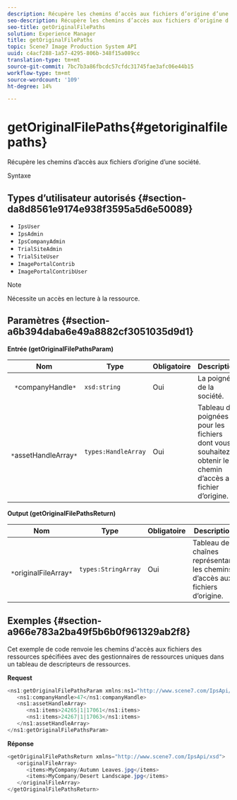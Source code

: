 ```yaml
---
description: Récupère les chemins d’accès aux fichiers d’origine d’une société.
seo-description: Récupère les chemins d’accès aux fichiers d’origine d’une société.
seo-title: getOriginalFilePaths
solution: Experience Manager
title: getOriginalFilePaths
topic: Scene7 Image Production System API
uuid: c4acf288-1a57-4295-806b-348f15a089cc
translation-type: tm+mt
source-git-commit: 7bc7b3a86fbcdc57cfdc31745fae3afc06e44b15
workflow-type: tm+mt
source-wordcount: '109'
ht-degree: 14%

---
```



# getOriginalFilePaths{#getoriginalfilepaths}

Récupère les chemins d’accès aux fichiers d’origine d’une société.

Syntaxe

## Types d’utilisateur autorisés {#section-da8d8561e9174e938f3595a5d6e50089}

* `IpsUser`
* `IpsAdmin`
* `IpsCompanyAdmin`
* `TrialSiteAdmin`
* `TrialSiteUser`
* `ImagePortalContrib`
* `ImagePortalContribUser`

>[!NOTE]
>
>Nécessite un accès en lecture à la ressource.

## Paramètres {#section-a6b394daba6e49a8882cf3051035d9d1}

**Entrée (getOriginalFilePathsParam)**

| Nom | Type | Obligatoire | Description |
|---|---|---|---|
| ` *`companyHandle`*` | `xsd:string` | Oui | La poignée de la société. |
| ` *`assetHandleArray`*` | `types:HandleArray` | Oui | Tableau de poignées pour les fichiers dont vous souhaitez obtenir le chemin d’accès au fichier d’origine. |

**Output (getOriginalFilePathsReturn)**

| Nom | Type | Obligatoire | Description |
|---|---|---|---|
| ` *`originalFileArray`*` | `types:StringArray` | Oui | Tableau de chaînes représentant les chemins d’accès aux fichiers d’origine. |

## Exemples {#section-a966e783a2ba49f5b6b0f961329ab2f8}

Cet exemple de code renvoie les chemins d&#39;accès aux fichiers des ressources spécifiées avec des gestionnaires de ressources uniques dans un tableau de descripteurs de ressources.

**Request**

```java
<ns1:getOriginalFilePathsParam xmlns:ns1="http://www.scene7.com/IpsApi/xsd">
   <ns1:companyHandle>47</ns1:companyHandle>
   <ns1:assetHandleArray>
      <ns1:items>24265|1|17061</ns1:items>
      <ns1:items>24267|1|17063</ns1:items>
   </ns1:assetHandleArray>
</ns1:getOriginalFilePathsParam>
```

**Réponse**

```java
<getOriginalFilePathsReturn xmlns="http://www.scene7.com/IpsApi/xsd">
   <originalFileArray>
      <items>MyCompany/Autumn Leaves.jpg</items>
      <items>MyCompany/Desert Landscape.jpg</items>
   </originalFileArray>
</getOriginalFilePathsReturn>
```

